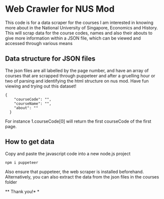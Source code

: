# Web Crawler for NUS Mod
This code is for a data scraper for the courses I am interested in knowing more about in the National University of Singapore, Economics and History.
<br/>
This will scrap data for the course codes, names and also their abouts to give more information within a JSON file, which can be viewed and accessed through various means

## Data structure for JSON files
The json files are all labelled by the page number, and have an array of courses that are scrapped through puppeteer and after a gruelling hour or two of parsing and identifying the html structure on nus mod. Have fun viewing and trying out this dataset!
```
{
    "courseCode": "",
    "courseName": "",
    "about": ""
  }
```
For instance 1.courseCode[0] will return the first courseCode of the first page.

## How to get data
Copy and paste the javascript code into a new node.js project
```
npm i puppeteer
```
Also ensure that puppeteer, the web scraper is installed beforehand.
Alternatively, you can also extract the data from the json files in the courses folder

** Thank you!* *
